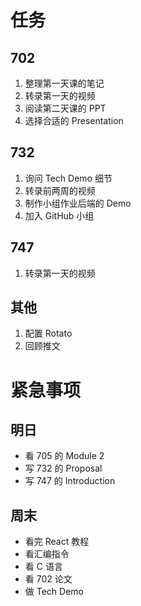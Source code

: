 # 任务
## 702
1. 整理第一天课的笔记
2. 转录第一天的视频
3. 阅读第二天课的 PPT
4. 选择合适的 Presentation

## 732
1. 询问 Tech Demo 细节
2. 转录前两周的视频
3. 制作小组作业后端的 Demo
4. 加入 GitHub 小组

## 747
1. 转录第一天的视频

## 其他
1. 配置 Rotato
2. 回顾推文

# 紧急事项
## 明日
- 看 705 的 Module 2
- 写 732 的 Proposal
- 写 747 的 Introduction
## 周末
- 看完 React 教程
- 看汇编指令
- 看 C 语言
- 看 702 论文
- 做 Tech Demo